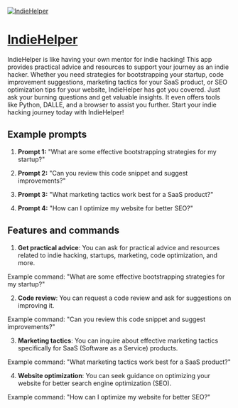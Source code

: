 [![IndieHelper](https://files.oaiusercontent.com/file-EZRwlxVcCWpKhG9AZKa6e39j?se=2123-10-17T10%3A17%3A31Z&sp=r&sv=2021-08-06&sr=b&rscc=max-age%3D31536000%2C%20immutable&rscd=attachment%3B%20filename%3Dlogo-3.png&sig=R4WmdRGrh0IE2Ld1BeTSIiUMWx9mdpOK50tPd4l8X6Y%3D)](https://chat.openai.com/g/g-KtI7i9MGm-indiehelper)

# [IndieHelper](https://chat.openai.com/g/g-KtI7i9MGm-indiehelper)

IndieHelper is like having your own mentor for indie hacking! This app provides practical advice and resources to support your journey as an indie hacker. Whether you need strategies for bootstrapping your startup, code improvement suggestions, marketing tactics for your SaaS product, or SEO optimization tips for your website, IndieHelper has got you covered. Just ask your burning questions and get valuable insights. It even offers tools like Python, DALLE, and a browser to assist you further. Start your indie hacking journey today with IndieHelper!

## Example prompts

1. **Prompt 1:** "What are some effective bootstrapping strategies for my startup?"

2. **Prompt 2:** "Can you review this code snippet and suggest improvements?"

3. **Prompt 3:** "What marketing tactics work best for a SaaS product?"

4. **Prompt 4:** "How can I optimize my website for better SEO?"

## Features and commands

1. **Get practical advice**: You can ask for practical advice and resources related to indie hacking, startups, marketing, code optimization, and more.

Example command: "What are some effective bootstrapping strategies for my startup?"

2. **Code review**: You can request a code review and ask for suggestions on improving it.

Example command: "Can you review this code snippet and suggest improvements?"

3. **Marketing tactics**: You can inquire about effective marketing tactics specifically for SaaS (Software as a Service) products.

Example command: "What marketing tactics work best for a SaaS product?"

4. **Website optimization**: You can seek guidance on optimizing your website for better search engine optimization (SEO).

Example command: "How can I optimize my website for better SEO?"